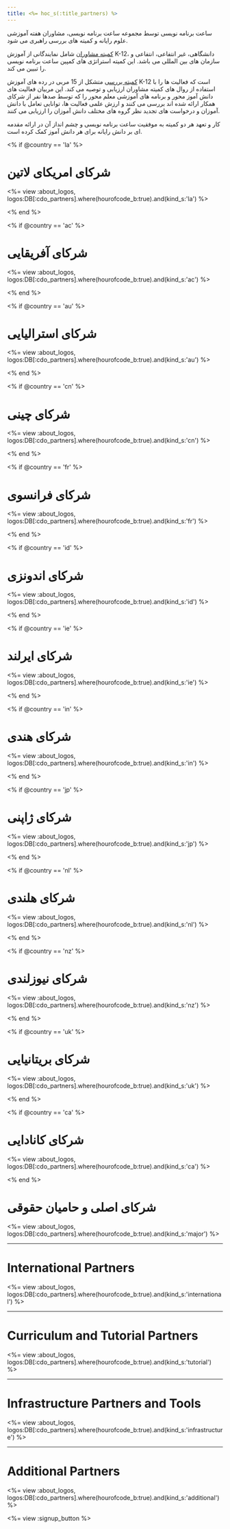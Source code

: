 ```yaml
---
title: <%= hoc_s(:title_partners) %>
---
```

ساعت برنامه نویسی توسط مجموعه ساعت برنامه نویسی، مشاوران هفته آموزشی علوم رایانه و کمیته های بررسی راهبری می شود.

[کمیته مشاوران](<%= resolve_url('/advisory-committee') %>) شامل نمایندگانی از آموزش K-12، دانشگاهی، غیر انتفاعی، انتفاعی و سازمان های بین المللی می باشد. این کمیته استراتژی های کمپین ساعت برنامه نویسی را تبیین می کند.

[کمیته بررسی](<%= resolve_url('/review-committee') %>) متشکل از 15 مربی در رده های آموزش K-12 است که فعالیت ها را با استفاده از روال های کمیته مشاوران ارزیابی و توصیه می کند. این مربیان فعالیت های دانش آموز محور و برنامه های آموزشی معلم محور را که توسط صدها نفر از شرکای همکار ارائه شده اند بررسی می کنند و ارزش علمی فعالیت ها، توانایی تعامل با دانش آموزان و درخواست های تجدید نظر گروه های مختلف دانش آموزان را ارزیابی می کنند.

کار و تعهد هر دو کمیته به موفقیت ساعت برنامه نویسی و چشم انداز آن در ارائه مقدمه ای بر دانش رایانه برای هر دانش آموز کمک کرده است.

<% if @country == 'la' %>

# شرکای امریکای لاتین

<%= view :about_logos, logos:DB[:cdo_partners].where(hourofcode_b:true).and(kind_s:'la') %>

<% end %>

<% if @country == 'ac' %>

# شرکای آفریقایی

<%= view :about_logos, logos:DB[:cdo_partners].where(hourofcode_b:true).and(kind_s:'ac') %>

<% end %>

<% if @country == 'au' %>

# شرکای استرالیایی

<%= view :about_logos, logos:DB[:cdo_partners].where(hourofcode_b:true).and(kind_s:'au') %>

<% end %>

<% if @country == 'cn' %>

# شرکای چینی

<%= view :about_logos, logos:DB[:cdo_partners].where(hourofcode_b:true).and(kind_s:'cn') %>

<% end %>

<% if @country == 'fr' %>

# شرکای فرانسوی

<%= view :about_logos, logos:DB[:cdo_partners].where(hourofcode_b:true).and(kind_s:'fr') %>

<% end %>

<% if @country == 'id' %>

# شرکای اندونزی

<%= view :about_logos, logos:DB[:cdo_partners].where(hourofcode_b:true).and(kind_s:'id') %>

<% end %>

<% if @country == 'ie' %>

# شرکای ایرلند

<%= view :about_logos, logos:DB[:cdo_partners].where(hourofcode_b:true).and(kind_s:'ie') %>

<% end %>

<% if @country == 'in' %>

# شرکای هندی

<%= view :about_logos, logos:DB[:cdo_partners].where(hourofcode_b:true).and(kind_s:'in') %>

<% end %>

<% if @country == 'jp' %>

# شرکای ژاپنی

<%= view :about_logos, logos:DB[:cdo_partners].where(hourofcode_b:true).and(kind_s:'jp') %>

<% end %>

<% if @country == 'nl' %>

# شرکای هلندی

<%= view :about_logos, logos:DB[:cdo_partners].where(hourofcode_b:true).and(kind_s:'nl') %>

<% end %>

<% if @country == 'nz' %>

# شرکای نیوزلندی

<%= view :about_logos, logos:DB[:cdo_partners].where(hourofcode_b:true).and(kind_s:'nz') %>

<% end %>

<% if @country == 'uk' %>

# شرکای بریتانیایی

<%= view :about_logos, logos:DB[:cdo_partners].where(hourofcode_b:true).and(kind_s:'uk') %>

<% end %>

<% if @country == 'ca' %>

# شرکای کانادایی

<%= view :about_logos, logos:DB[:cdo_partners].where(hourofcode_b:true).and(kind_s:'ca') %>

<% end %>

# شرکای اصلی و حامیان حقوقی

<%= view :about_logos, logos:DB[:cdo_partners].where(hourofcode_b:true).and(kind_s:'major') %>

---

# International Partners

<%= view :about_logos, logos:DB[:cdo_partners].where(hourofcode_b:true).and(kind_s:'international') %>

---

# Curriculum and Tutorial Partners

<%= view :about_logos, logos:DB[:cdo_partners].where(hourofcode_b:true).and(kind_s:'tutorial') %>

---

# Infrastructure Partners and Tools

<%= view :about_logos, logos:DB[:cdo_partners].where(hourofcode_b:true).and(kind_s:'infrastructure') %>

---

# Additional Partners

<%= view :about_logos, logos:DB[:cdo_partners].where(hourofcode_b:true).and(kind_s:'additional') %>

<%= view :signup_button %>